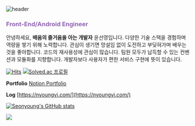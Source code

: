 ![header](https://capsule-render.vercel.app/api?type=waving&color=gradient&customColorList=3&text=Seonyoung%20Yun's%20Git&animation=fadeIn&fontSize=35&fontAlignY=40&fontAlign=75&height=250)

<h3 style="color:9065b1">Front-End/Android Engineer</h1>

안녕하세요, **배움의 즐거움을 아는 개발자** 윤선영입니다.
다양한 기술 스택을 경험하며 역량을 쌓기 위해 노력합니다.
관심이 생기면 망설임 없이 도전하고 부딪혀가며 배우는 것을 좋아합니다.
코드의 재사용성에 관심이 많습니다.
팀원 모두가 납득할 수 있는 컨벤션과 모듈화를 지향합니다. 
개발자보다 사용자가 편한 서비스 구현에 뜻이 있습니다.

[![Hits](https://hits.seeyoufarm.com/api/count/incr/badge.svg?url=https%3A%2F%2Fgithub.com%2Fnyoungnyoung&count_bg=%239DCFF7&title_bg=%23555555&icon=&icon_color=%23E7E7E7&title=Github&edge_flat=false)](https://hits.seeyoufarm.com) [![Solved.ac
프로필](http://mazassumnida.wtf/api/mini/generate_badge?boj=sa7551)](https://solved.ac/sa7551)

**Portfolio** [Notion Portfolio](https://trail-shirt-9e7.notion.site/217a45b622904c7dae2a9647cd24b7a7?pvs=4)

**Log** [https://nyoungyi.com/](https://nyoungyi.com/)

[![Seonyoung's GitHub stats](https://github-readme-stats.vercel.app/api?username=nyoungnyoung&include_all_commits=true&theme=nord&hide_border=true&count_private=true)](https://github.com/nyoungnyoung/github-readme-stats)


<img src="https://img.shields.io/badge/Python-3776AB?style=for-the-badge&logo=Python&logoColor=white">

<!--
**nyoungnyoung/nyoungnyoung** is a ✨ _special_ ✨ repository because its `README.md` (this file) appears on your GitHub profile.

Here are some ideas to get you started:

- 🔭 I’m currently working on ...
- 🌱 I’m currently learning ...
- 👯 I’m looking to collaborate on ...
- 🤔 I’m looking for help with ...
- 💬 Ask me about ...
- 📫 How to reach me: ...
- 😄 Pronouns: ...
- ⚡ Fun fact: ...
-->
